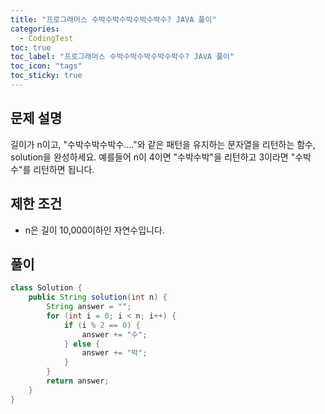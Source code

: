 ```yaml
---
title: "프로그래머스 수박수박수박수박수박수? JAVA 풀이"
categories:
  - CodingTest
toc: true
toc_label: "프로그래머스 수박수박수박수박수박수? JAVA 풀이"
toc_icon: "tags"
toc_sticky: true
---
```

## 문제 설명
길이가 n이고, "수박수박수박수...."와 같은 패턴을 유지하는 문자열을 리턴하는 함수, solution을 완성하세요. 예를들어 n이 4이면 "수박수박"을 리턴하고 3이라면 "수박수"를 리턴하면 됩니다.

## 제한 조건
- n은 길이 10,000이하인 자연수입니다.

## 풀이
```java
class Solution {
    public String solution(int n) {
        String answer = "";
        for (int i = 0; i < n; i++) {
            if (i % 2 == 0) {
                answer += "수";
            } else {
                answer += "박";
            }
        }
        return answer;
    }
}
```
